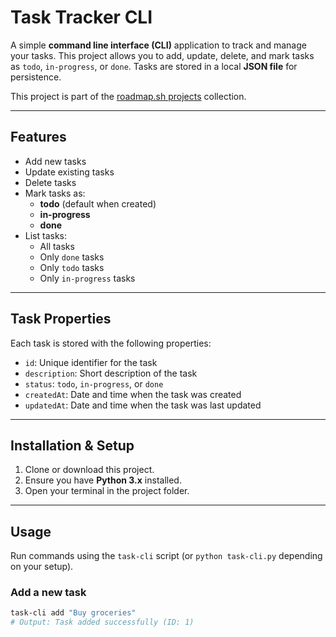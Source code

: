 # Task Tracker CLI

A simple **command line interface (CLI)** application to track and manage your tasks. This project allows you to add, update, delete, and mark tasks as `todo`, `in-progress`, or `done`. Tasks are stored in a local **JSON file** for persistence.  

This project is part of the [roadmap.sh projects](https://roadmap.sh/projects/task-tracker) collection.

---

## Features

- Add new tasks  
- Update existing tasks  
- Delete tasks  
- Mark tasks as:
  - **todo** (default when created)  
  - **in-progress**  
  - **done**  
- List tasks:
  - All tasks  
  - Only `done` tasks  
  - Only `todo` tasks  
  - Only `in-progress` tasks  

---

## Task Properties

Each task is stored with the following properties:  

- `id`: Unique identifier for the task  
- `description`: Short description of the task  
- `status`: `todo`, `in-progress`, or `done`  
- `createdAt`: Date and time when the task was created  
- `updatedAt`: Date and time when the task was last updated  

---

## Installation & Setup

1. Clone or download this project.  
2. Ensure you have **Python 3.x** installed.  
3. Open your terminal in the project folder.  

---

## Usage

Run commands using the `task-cli` script (or `python task-cli.py` depending on your setup).  

### Add a new task
```bash
task-cli add "Buy groceries"
# Output: Task added successfully (ID: 1)
